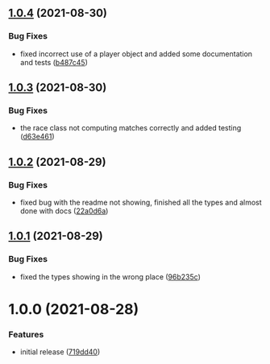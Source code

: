 ## [1.0.4](https://github.com/animafps/glicko2.ts/compare/v1.0.3...v1.0.4) (2021-08-30)


### Bug Fixes

* fixed incorrect use of a player object and added some documentation and tests ([b487c45](https://github.com/animafps/glicko2.ts/commit/b487c45843ebab276829e6ab930dc80069d467c5))

## [1.0.3](https://github.com/animafps/glicko2.ts/compare/v1.0.2...v1.0.3) (2021-08-30)


### Bug Fixes

* the race class not computing matches correctly and added testing ([d63e461](https://github.com/animafps/glicko2.ts/commit/d63e461e0af14e6e540ebf602e692d725328310c))

## [1.0.2](https://github.com/animafps/glicko2.ts/compare/v1.0.1...v1.0.2) (2021-08-29)


### Bug Fixes

* fixed bug with the readme not showing, finished all the types and almost done with docs ([22a0d6a](https://github.com/animafps/glicko2.ts/commit/22a0d6abb7ca80c3788688418c14d6e4819f5c99))

## [1.0.1](https://github.com/animafps/glicko2.ts/compare/v1.0.0...v1.0.1) (2021-08-29)


### Bug Fixes

* fixed the types showing in the wrong place ([96b235c](https://github.com/animafps/glicko2.ts/commit/96b235c201a000535fedb93947f1ce5b13a9c031))

# 1.0.0 (2021-08-28)


### Features

* initial release ([719dd40](https://github.com/animafps/glicko2.ts/commit/719dd40d3aa28ae2def31699e416fb13e305e946))
